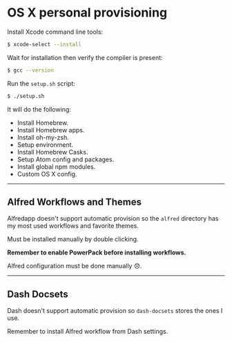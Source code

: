 # OS X personal provisioning

Install Xcode command line tools:

```sh
$ xcode-select --install
```

Wait for installation then verify the compiler is present:

```sh
$ gcc --version
```

Run the `setup.sh` script:

```sh
$ ./setup.sh
```

It will do the following:

* Install Homebrew.
* Install Homebrew apps.
* Install oh-my-zsh.
* Setup environment.
* Install Homebrew Casks.
* Setup Atom config and packages.
* Install global npm modules.
* Custom OS X config.

***

## Alfred Workflows and Themes

Alfredapp doesn't support automatic provision so the `alfred` directory has my most used workflows and favorite themes.

Must be installed manually by double clicking.

**Remember to enable PowerPack before installing workflows.**

Alfred configuration must be done manually :disappointed:.

***

## Dash Docsets

Dash doesn't support automatic provision so `dash-docsets` stores the ones I use.

Remember to install Alfred workflow from Dash settings.

